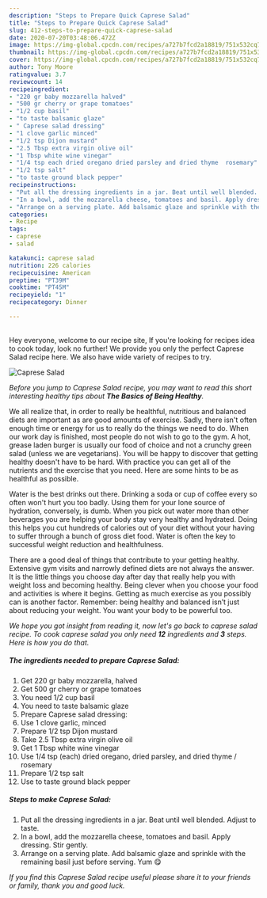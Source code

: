 ```yaml
---
description: "Steps to Prepare Quick Caprese Salad"
title: "Steps to Prepare Quick Caprese Salad"
slug: 412-steps-to-prepare-quick-caprese-salad
date: 2020-07-20T03:48:06.472Z
image: https://img-global.cpcdn.com/recipes/a727b7fcd2a18819/751x532cq70/caprese-salad-recipe-main-photo.jpg
thumbnail: https://img-global.cpcdn.com/recipes/a727b7fcd2a18819/751x532cq70/caprese-salad-recipe-main-photo.jpg
cover: https://img-global.cpcdn.com/recipes/a727b7fcd2a18819/751x532cq70/caprese-salad-recipe-main-photo.jpg
author: Tony Moore
ratingvalue: 3.7
reviewcount: 14
recipeingredient:
- "220 gr baby mozzarella halved"
- "500 gr cherry or grape tomatoes"
- "1/2 cup basil"
- "to taste balsamic glaze"
- " Caprese salad dressing"
- "1 clove garlic minced"
- "1/2 tsp Dijon mustard"
- "2.5 Tbsp extra virgin olive oil"
- "1 Tbsp white wine vinegar"
- "1/4 tsp each dried oregano dried parsley and dried thyme  rosemary"
- "1/2 tsp salt"
- "to taste ground black pepper"
recipeinstructions:
- "Put all the dressing ingredients in a jar. Beat until well blended. Adjust to taste."
- "In a bowl, add the mozzarella cheese, tomatoes and basil. Apply dressing. Stir gently."
- "Arrange on a serving plate. Add balsamic glaze and sprinkle with the remaining basil just before serving. Yum 😋"
categories:
- Recipe
tags:
- caprese
- salad

katakunci: caprese salad 
nutrition: 226 calories
recipecuisine: American
preptime: "PT39M"
cooktime: "PT45M"
recipeyield: "1"
recipecategory: Dinner

---
```

<br>
Hey everyone, welcome to our recipe site, If you're looking for recipes idea to cook today, look no further! We provide you only the perfect Caprese Salad recipe here. We also have wide variety of recipes to try.
<br>


![Caprese Salad](https://img-global.cpcdn.com/recipes/a727b7fcd2a18819/751x532cq70/caprese-salad-recipe-main-photo.jpg)

<i>Before you jump to Caprese Salad recipe, you may want to read this short interesting healthy tips about <strong>The Basics of Being Healthy</strong>.</i>

We all realize that, in order to really be healthful, nutritious and balanced diets are important as are good amounts of exercise. Sadly, there isn't often enough time or energy for us to really do the things we need to do. When our work day is finished, most people do not wish to go to the gym. A hot, grease laden burger is usually our food of choice and not a crunchy green salad (unless we are vegetarians). You will be happy to discover that getting healthy doesn't have to be hard. With practice you can get all of the nutrients and the exercise that you need. Here are some hints to be as healthful as possible.

Water is the best drinks out there. Drinking a soda or cup of coffee every so often won't hurt you too badly. Using them for your lone source of hydration, conversely, is dumb. When you pick out water more than other beverages you are helping your body stay very healthy and hydrated. Doing this helps you cut hundreds of calories out of your diet without your having to suffer through a bunch of gross diet food. Water is often the key to successful weight reduction and healthfulness.

There are a good deal of things that contribute to your getting healthy. Extensive gym visits and narrowly defined diets are not always the answer. It is the little things you choose day after day that really help you with weight loss and becoming healthy. Being clever when you choose your food and activities is where it begins. Getting as much exercise as you possibly can is another factor. Remember: being healthy and balanced isn’t just about reducing your weight. You want your body to be powerful too. 


<i>We hope you got insight from reading it, now let's go back to caprese salad recipe. To cook caprese salad you only need <strong>12</strong> ingredients and <strong>3</strong> steps. Here is how you do that.
</i>

##### The ingredients needed to prepare Caprese Salad:

1. Get 220 gr baby mozzarella, halved
1. Get 500 gr cherry or grape tomatoes
1. You need 1/2 cup basil
1. You need to taste balsamic glaze
1. Prepare  Caprese salad dressing:
1. Use 1 clove garlic, minced
1. Prepare 1/2 tsp Dijon mustard
1. Take 2.5 Tbsp extra virgin olive oil
1. Get 1 Tbsp white wine vinegar
1. Use 1/4 tsp (each) dried oregano, dried parsley, and dried thyme / rosemary
1. Prepare 1/2 tsp salt
1. Use to taste ground black pepper


##### Steps to make Caprese Salad:

1. Put all the dressing ingredients in a jar. Beat until well blended. Adjust to taste.
1. In a bowl, add the mozzarella cheese, tomatoes and basil. Apply dressing. Stir gently.
1. Arrange on a serving plate. Add balsamic glaze and sprinkle with the remaining basil just before serving. Yum 😋


<i>If you find this Caprese Salad recipe useful please share it to your friends or family, thank you and good luck.</i>
